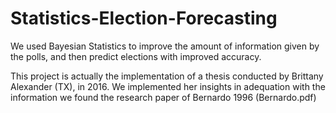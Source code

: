 # Statistics-Election-Forecasting

We used Bayesian Statistics to improve the amount of information given by the polls, and then predict elections with improved accuracy.

This project is actually the implementation of a thesis conducted by Brittany Alexander (TX), in 2016.
We implemented her insights in adequation with the information we found the research paper of Bernardo 1996 (Bernardo.pdf)
